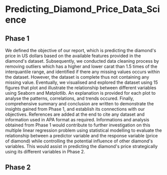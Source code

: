 # Predicting_Diamond_Price_Data_Science

## Phase 1
We defined the objective of our report, which is predicting the diamond's price in US dollars based on the available features provided in the diamond's dataset. Subsequently, we conducted data cleaning process by removing outliers which has a higher and lower carat than 1.5 times of the interquantile range, and identified if there any missing values occurs within the dataset. However, the dataset is complete thus not containing any missing value. Eventually, we visualised and explored the dataset using 15 figures that plot and illustrate the relationship between different variables using Seaborn and Matplotlib. An explanation is provided for each plot to analyse the patterns, correlations, and trends occured. Finally, comprehensive summary and conclusion are written to demonstrate the insights gained from Phase 1, and establish its connections with our objectives. References are added at the end to cite any dataset and information used in APA format as required.
Informations and analysis obtained from Phase 1 would contribute to further investigation on this multiple linear regression problem using statistical modelling to evaluate the relationship between a predictor variable and the response variable (price of diamond) while controlling the potential influence of other diamond's variables. This would assist in predicting the diamond's price strategically using its different variables in Phase 2.

## Phase 2
